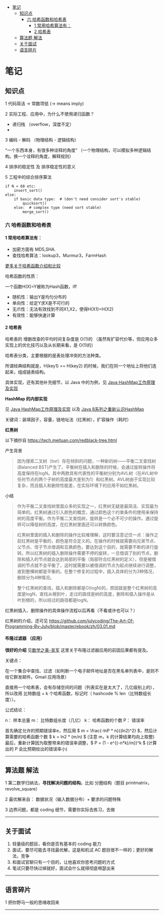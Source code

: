 
<!-- TOC depthFrom:1 depthTo:6 withLinks:1 updateOnSave:1 orderedList:0 -->

- [笔记](#笔记)
	- [知识点](#知识点)
		- [六 哈希函数和哈希表](#六-哈希函数和哈希表)
			- [1 常用哈希算法有：](#1-常用哈希算法有)
			- [2 哈希表](#2-哈希表)
	- [算法题 解法](#算法题-解法)
	- [关于面试](#关于面试)
	- [语言碎片](#语言碎片)

<!-- /TOC -->

# 笔记

## 知识点
1 代码简洁 -> 常数项低  (-> means imply)


2 实际工程、应用中，为什么不使用递归函数？

-   递归栈 （overflow，深度不定）
-

3 编码 - 解码 （物理结构 - 逻辑结构）

“一个东西本身，有很多种诠释的角度” （一个物理结构，可以模拟多种逻辑结构。换一个诠释的角度，解释规则）

4 排序的稳定性 及 排序稳定性的意义


5 工程中的综合排序算法

```
if N < 60 etc:
    insert_sort()
else:
    if basic data type:  # (don't need consider sort's stable)
        quicksort()
    else:  # complex type (need sort stable)
        merge_sort()
```

### 六 哈希函数和哈希表

#### 1 常用哈希算法有：
*   加密方面有 MD5,SHA.
*   查找哈希算法：lookup3，Murmur3，FarmHash

[更多关于哈希函数介绍和比较](http://www.alloyteam.com/2017/05/hash-functions-introduction/)

哈希函数的性质：

一个函数H(X)=Y被称为Hash函数，iff

* 随机性：输出Y是均匀分布的
* 单向性：给定Y求X是不可行的
* 无爪性：无法有效找到不同X1,X2，使得H(X1)=H(X2)
* 有效性：能够快速计算


#### 2 哈希表

哈希表的 增删改查的平均时间复杂度是 O(1)的 （虽然有扩容代价等，但应用众多实现上的优化技巧以及从长期来看，是 O(1)的）

哈希表分类，主要根据的是表处理冲突的方法种类。

所谓经典结构就是，H(key1) == H(key2) 的时候，我们在同一个地址上将他们连起来，组成链表结构。

具体实现，还有其他补充细节，以 Java 中的为例，见 [Java HashMap工作原理及实现](https://yikun.github.io/2015/04/01/Java-HashMap%E5%B7%A5%E4%BD%9C%E5%8E%9F%E7%90%86%E5%8F%8A%E5%AE%9E%E7%8E%B0/)

**HashMap 的内部实现**

见 [Java HashMap工作原理及实现](https://yikun.github.io/2015/04/01/Java-HashMap%E5%B7%A5%E4%BD%9C%E5%8E%9F%E7%90%86%E5%8F%8A%E5%AE%9E%E7%8E%B0/)
以及 [Java 8系列之重新认识HashMap](https://tech.meituan.com/java-hashmap.html)

关键词：装填因子，容量，链地址法（红黑树），扩容操作（耗时）

**红黑树**

以下摘抄自 https://tech.meituan.com/redblack-tree.html

产生背景
> 因为搜索二叉树（bst）存在倾斜的问题，一种新的树——平衡二叉查找树(Balanced BST)产生了。平衡树在插入和删除的时候，会通过旋转操作将高度保持在logN。其中两款具有代表性的平衡树分别为AVL树（在AVL树中任何节点的两个子树的高度最大差别为1）和红黑树。AVL树由于实现比较复杂，而且插入和删除性能差，在实际环境下的应用不如红黑树。

小结
> 作为平衡二叉查找树里面众多的实现之一，红黑树无疑是最简洁、实现最为简单的。红黑树通过引入颜色的概念，通过颜色这个约束条件的使用来保持树的高度平衡。作为平衡二叉查找树，旋转是一个必不可少的操作。通过旋转可以降低树的高度，在红黑树里面还可以转换颜色。

> 红黑树里面的插入和删除的操作比较难理解，这时要注意记住一点：操作之前红黑树是平衡的，颜色是符合定义的。在操作的时候就需要向兄弟节点、父节点、侄子节点借调和互换颜色，要达到这个目的，就需要不断的进行旋转。所以红黑树的插入删除操作需要不停的旋转，一旦借调了别的节点，删除和插入的节点就会达到局部的平衡（局部符合红黑树的定义），但是被借调的节点就不会平衡了，这时就需要以被借调的节点为起点继续进行调整，直到整棵树都是平衡的。在整个修复的过程中，插入具体的分为3种情况，删除分为4种情况。

> 整个红黑树的查找，插入和删除都是O(logN)的，原因就是整个红黑树的高度是logN，查找从根到叶，走过的路径是树的高度，删除和插入操作是从叶到根的，所以经过的路径都是logN。

红黑树插入、删除操作的具体操作流程以后再看（不看或许也可以？）

红黑树的介绍，还可见 https://github.com/julycoding/The-Art-Of-Programming-By-July/blob/master/ebook/zh/03.01.md



#### 布隆过滤器 （应用）

**很好的介绍**
见[数学之美-吴军](https://china.googleblog.com/2007/07/bloom-filter_7469.html)
这里关于布隆过滤器应用的前因后果都有提及。

关键点：

在一个集合中查找、过滤（如判断一个电子邮件地址是否在黑名单列表中，是则不给它群发邮件。Gmail 应用场景）

直接用一个哈希表，会有存储空间的问题（列表实在是太大了，几亿级别上的），所以改用 比特数组 + k 个哈希函数，标记时（ hashcode % len（比特数组长度））。

公式结论：

n： 样本总量
m： 比特数组长度（几亿）
k： 哈希函数的个数
P： 错误率

首先确定允许的预期错误率e，然后用 $ m = \frac{-lnP * n}{(ln2)^2} $，然后计算需要的哈希函数个数 $ k = ln2 * (m/n) $ (注意 m，k 的计算结果均向上取整)
最后，重新计算因为取整带来的错误率调整，$ P = (1 - e^{(-n*k)/m})^k $ (计算出的 P 会比预期给出的错误率小)




--------
## 算法题 解法

1 第二数学归纳法，**寻找解决问题的结构**。比如 分圈结构（题目 printmatrix，revolve_square）

2 最优解来自： 数据状况（输入数据分布）+ 要求的问题特殊

3 边界问题，都是 coding 细节，需要你实际去练习，去做





--------
## 关于面试

1.  轻量级的题目，看你是否有基本的 coding 能力
2.  面试，要尽可能去寻找最优解，这是和机试 AC 题目很不一样的；更好的解法，竞争
3.  和面试官聊只有一个目的，让他喜欢你思考问题的方式
4.  笔试只要尽快过掉就好，面试会什么就得彻底嘚瑟出来




--------
## 语言碎片
1 把你野马一般的思绪收回来







--------
